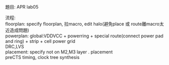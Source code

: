 題目: APR lab05

流程:     
floorplan: specify floorplan, 拉macro, edit halo(避免place 或 route離macro太近造成問題)    
powerplan: global:VDDVCC + powerring + special route(connect power pad and ring) + strip + cell power grid   
                DRC,LVS      
placement: specify not on M2,M3 layer . placement   
preCTS timing, clock tree synthesis
